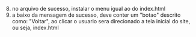 
8. no arquivo de sucesso, instalar o menu igual ao do index.html
9. a baixo da mensagem de sucesso, deve conter um "botao" descrito como: "Voltar", ao clicar o usuario sera direcionado a tela inicial do site, ou seja, index.html